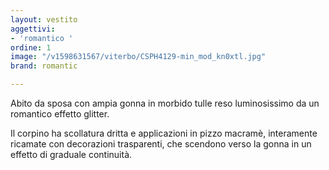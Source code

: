 ```yaml
---
layout: vestito
aggettivi:
- 'romantico '
ordine: 1
image: "/v1598631567/viterbo/CSPH4129-min_mod_kn0xtl.jpg"
brand: romantic

---
```

Abito da sposa con ampia gonna in morbido tulle reso luminosissimo da un romantico effetto glitter.

Il corpino ha scollatura dritta e applicazioni in pizzo macramè, interamente ricamate con decorazioni trasparenti, che scendono verso la gonna in un effetto di graduale continuità.